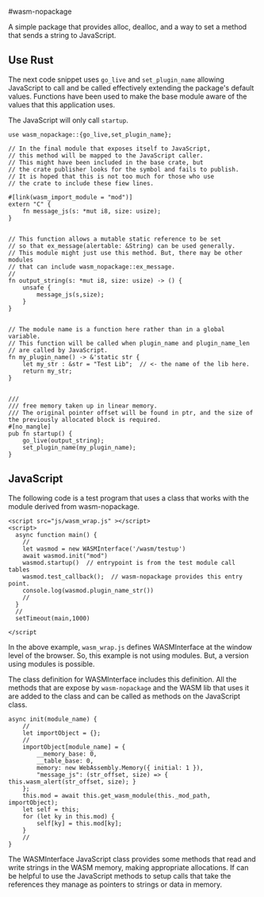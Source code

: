 #wasm-nopackage

A simple package that provides alloc, dealloc, and a way to set a method that sends a string to JavaScript.

## Use Rust


The next code snippet uses `go_live` and `set_plugin_name` allowing JavaScript to call and be called effectively extending the package's default values. Functions have been used to make the base module aware of the values that this application uses.

The JavaScript will only call `startup`.


```
use wasm_nopackage::{go_live,set_plugin_name};

// In the final module that exposes itself to JavaScript, 
// this method will be mapped to the JavaScript caller.
// This might have been included in the base crate, but 
// the crate publisher looks for the symbol and fails to publish.
// It is hoped that this is not too much for those who use 
// the crate to include these fiew lines.

#[link(wasm_import_module = "mod")]
extern "C" {
    fn message_js(s: *mut i8, size: usize);
}


// This function allows a mutable static reference to be set
// so that ex_message(alertable: &String) can be used generally.
// This module might just use this method. But, there may be other modules
// that can include wasm_nopackage::ex_message.
//
fn output_string(s: *mut i8, size: usize) -> () {
    unsafe {
        message_js(s,size);
    }
}


// The module name is a function here rather than in a global variable.
// This function will be called when plugin_name and plugin_name_len
// are called by JavaScript.
fn my_plugin_name() -> &'static str {
    let my_str : &str = "Test Lib";  // <- the name of the lib here.
    return my_str;
}


///
/// free memory taken up in linear memory.
/// The original pointer offset will be found in ptr, and the size of the previously allocated block is required.
#[no_mangle]
pub fn startup() {
    go_live(output_string);
    set_plugin_name(my_plugin_name);
}

```


## JavaScript


The following code is a test program that uses a class that works with the module derived from wasm-nopackage.


```
<script src="js/wasm_wrap.js" ></script>
<script>
  async function main() {
    //
    let wasmod = new WASMInterface('/wasm/testup')
    await wasmod.init("mod")
    wasmod.startup()  // entrypoint is from the test module call tables
    wasmod.test_callback();  // wasm-nopackage provides this entry point.
    console.log(wasmod.plugin_name_str())
    //
  }
  //
  setTimeout(main,1000)

</script
```


In the above example, `wasm_wrap.js` defines WASMInterface at the window level of the browser. So, this example is not using modules. But, a version using modules is possible.


The class definition for WASMInterface includes this definition. All the methods that are expose by `wasm-nopackage` and the WASM lib that uses it are added to the class and can be called as methods on the JavaScript class.


```
async init(module_name) {
    //
    let importObject = {};
    //
    importObject[module_name] = {
        __memory_base: 0,
        __table_base: 0,
        memory: new WebAssembly.Memory({ initial: 1 }),
        "message_js": (str_offset, size) => { this.wasm_alert(str_offset, size); }
    };
    this.mod = await this.get_wasm_module(this._mod_path, importObject);
    let self = this;
    for (let ky in this.mod) {
        self[ky] = this.mod[ky];
    }
    //
}
```
 
 
The WASMInterface JavaScript class provides some methods that read and write strings in the WASM memory, making appropriate allocations. If can be helpful to use the JavaScript methods to setup calls that take the references they manage as pointers to strings or data in memory.




